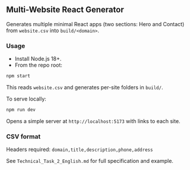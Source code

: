## Multi-Website React Generator

Generates multiple minimal React apps (two sections: Hero and Contact) from `website.csv` into `build/<domain>`.

### Usage

- Install Node.js 18+.
- From the repo root:

```bash
npm start
```

This reads `website.csv` and generates per-site folders in `build/`.

To serve locally:

```bash
npm run dev
```

Opens a simple server at `http://localhost:5173` with links to each site.

### CSV format

Headers required: `domain,title,description,phone,address`

See `Technical_Task_2_English.md` for full specification and example.


